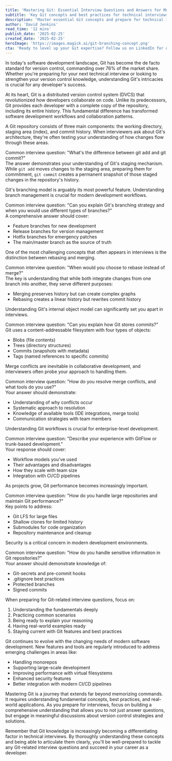 ```yaml
---
title: 'Mastering Git: Essential Interview Questions and Answers for Modern Developers'
subtitle: 'Key Git concepts and best practices for technical interviews'
description: 'Master essential Git concepts and prepare for technical interviews with this comprehensive guide covering basic to advanced topics, from branching strategies to security best practices. Learn how to answer common interview questions and demonstrate your expertise in version control.'
author: 'David Jenkins'
read_time: '12 mins'
publish_date: '2025-02-25'
created_date: '2025-02-25'
heroImage: 'https://images.magick.ai/git-branching-concept.png'
cta: 'Ready to level up your Git expertise? Follow us on LinkedIn for daily tips, best practices, and the latest updates in version control and software development!'
---
```


In today's software development landscape, Git has become the de facto standard for version control, commanding over 76% of the market share. Whether you're preparing for your next technical interview or looking to strengthen your version control knowledge, understanding Git's intricacies is crucial for any developer's success.

At its heart, Git is a distributed version control system (DVCS) that revolutionized how developers collaborate on code. Unlike its predecessors, Git provides each developer with a complete copy of the repository, including its entire history. This fundamental difference has transformed software development workflows and collaboration patterns.

A Git repository consists of three main components: the working directory, staging area (index), and commit history. When interviewers ask about Git's architecture, they're often testing your understanding of how changes flow through these areas.

Common interview question: "What's the difference between git add and git commit?"  
The answer demonstrates your understanding of Git's staging mechanism. While `git add` moves changes to the staging area, preparing them for commitment, `git commit` creates a permanent snapshot of those staged changes in the repository's history.

Git's branching model is arguably its most powerful feature. Understanding branch management is crucial for modern development workflows.

Common interview question: "Can you explain Git's branching strategy and when you would use different types of branches?"  
A comprehensive answer should cover:

- Feature branches for new development
- Release branches for version management
- Hotfix branches for emergency patches
- The main/master branch as the source of truth

One of the most challenging concepts that often appears in interviews is the distinction between rebasing and merging.

Common interview question: "When would you choose to rebase instead of merge?"  
The key is understanding that while both integrate changes from one branch into another, they serve different purposes:

- Merging preserves history but can create complex graphs
- Rebasing creates a linear history but rewrites commit history

Understanding Git's internal object model can significantly set you apart in interviews.

Common interview question: "Can you explain how Git stores commits?"  
Git uses a content-addressable filesystem with four types of objects:

- Blobs (file contents)
- Trees (directory structures)
- Commits (snapshots with metadata)
- Tags (named references to specific commits)

Merge conflicts are inevitable in collaborative development, and interviewers often probe your approach to handling them.

Common interview question: "How do you resolve merge conflicts, and what tools do you use?"  
Your answer should demonstrate:

- Understanding of why conflicts occur
- Systematic approach to resolution
- Knowledge of available tools (IDE integrations, merge tools)
- Communication strategies with team members

Understanding Git workflows is crucial for enterprise-level development.

Common interview question: "Describe your experience with GitFlow or trunk-based development."  
Your response should cover:

- Workflow models you've used
- Their advantages and disadvantages
- How they scale with team size
- Integration with CI/CD pipelines

As projects grow, Git performance becomes increasingly important.

Common interview question: "How do you handle large repositories and maintain Git performance?"  
Key points to address:

- Git LFS for large files
- Shallow clones for limited history
- Submodules for code organization
- Repository maintenance and cleanup

Security is a critical concern in modern development environments.

Common interview question: "How do you handle sensitive information in Git repositories?"  
Your answer should demonstrate knowledge of:

- Git-secrets and pre-commit hooks
- .gitignore best practices
- Protected branches
- Signed commits

When preparing for Git-related interview questions, focus on:

1. Understanding the fundamentals deeply
2. Practicing common scenarios
3. Being ready to explain your reasoning
4. Having real-world examples ready
5. Staying current with Git features and best practices

Git continues to evolve with the changing needs of modern software development. New features and tools are regularly introduced to address emerging challenges in areas like:

- Handling monorepos
- Supporting large-scale development
- Improving performance with virtual filesystems
- Enhanced security features
- Better integration with modern CI/CD pipelines

Mastering Git is a journey that extends far beyond memorizing commands. It requires understanding fundamental concepts, best practices, and real-world applications. As you prepare for interviews, focus on building a comprehensive understanding that allows you to not just answer questions, but engage in meaningful discussions about version control strategies and solutions.

Remember that Git knowledge is increasingly becoming a differentiating factor in technical interviews. By thoroughly understanding these concepts and being able to articulate them clearly, you'll be well-prepared to tackle any Git-related interview questions and succeed in your career as a developer.